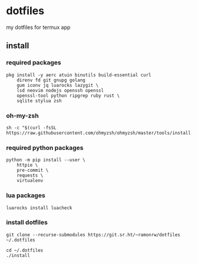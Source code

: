 # dotfiles

my dotfiles for termux app

## install

### required packages

```
pkg install -y aerc atuin binutils build-essential curl
    direnv fd git gnupg golang
    gum iconv jq luarocks lazygit \
    lsd neovim nodejs openssh openssl
    openssl-tool python ripgrep ruby rust \
    sqlite stylua zsh
```

### oh-my-zsh

```
sh -c "$(curl -fsSL https://raw.githubusercontent.com/ohmyzsh/ohmyzsh/master/tools/install.sh)"
```

### required python packages

```
python -m pip install --user \
    httpie \
    pre-commit \
    requests \
    virtualenv
```

### lua packages

```
luarocks install luacheck
```

### install dotfiles

```
git clone --recurse-submodules https://git.sr.ht/~ramonrw/dotfiles ~/.dotfiles
```

```
cd ~/.dotfiles
./install
```
